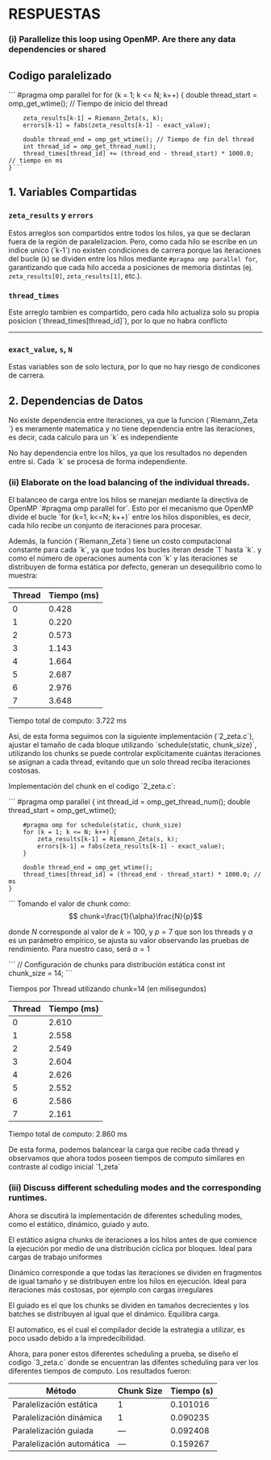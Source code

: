 # RESPUESTAS

### (i) Parallelize this loop using OpenMP. Are there any data dependencies or shared

## Codigo paralelizado

´´´ #pragma omp parallel for
    for (k = 1; k <= N; k++) {
        double thread_start = omp_get_wtime(); // Tiempo de inicio del thread
        
        zeta_results[k-1] = Riemann_Zeta(s, k);
        errors[k-1] = fabs(zeta_results[k-1] - exact_value);
        
        double thread_end = omp_get_wtime(); // Tiempo de fin del thread
        int thread_id = omp_get_thread_num();
        thread_times[thread_id] += (thread_end - thread_start) * 1000.0; // tiempo en ms
    }´´´


## 1. Variables Compartidas

### `zeta_results` y `errors`
Estos arreglos son compartidos entre todos los hilos, ya que se declaran fuera de la región de paralelizacion. Pero, como cada hilo se escribe en un indice unico (´k-1´) no existen condiciones de carrera porque las iteraciones del bucle (`k`) se dividen entre los hilos mediante `#pragma omp parallel for`, garantizando que cada hilo acceda a posiciones de memoria distintas (ej. `zeta_results[0]`, `zeta_results[1]`, etc.).

### `thread_times`
Este arreglo tambíen es compartido, pero cada hilo actualiza solo su propia posicion (´thread_times[thread_id]´), por lo que no habra conflicto

---

### `exact_value`, `s`, `N`
Estas variables son de solo lectura, por lo que no hay riesgo de condicones de carrera.




## 2. Dependencias de Datos

No existe dependencia entre iteraciones, ya que la funcion (´Riemann_Zeta´) es meramente matematica y no tiene dependencia entre las iteraciones, es decir, cada calculo para un ´k´ es independiente

No hay dependencia entre los hilos, ya que los resultados no dependen entre si. Cada ´k´ se procesa de forma independiente.


### (ii) Elaborate on the load balancing of the individual threads.

El balanceo de carga entre los hilos se manejan mediante la directiva de OpenMP ´#pragma omp parallel for´. Esto por el mecanismo que OpenMP divide el bucle ´for (k=1, k<=N; k++)´ entre los hilos disponibles, es decir, cada hilo recibe un conjunto de iteraciones para procesar.

Además, la función (´Riemann_Zeta´) tiene un costo computacional constante para cada ´k´, ya que todos los bucles iteran desde ´1´ hasta ´k´. y como el número de operaciones aumenta con ´k´ y las iteraciones se distribuyen de forma estática por defecto, generan un desequilibrio como lo muestra: 

| Thread | Tiempo (ms) |
|--------|-------------|
| 0      | 0.428       |
| 1      | 0.220       |
| 2      | 0.573       |
| 3      | 1.143       |
| 4      | 1.664       |
| 5      | 2.687       |
| 6      | 2.976       |
| 7      | 3.648       |

Tiempo total de computo: 3.722 ms

Así, de esta forma seguimos con la siguiente implementación (´2_zeta.c´), ajustar el tamaño de cada bloque utilizando ´schedule(static, chunk_size)´, utilizando los chunks se puede controlar explícitamente cuántas iteraciones se asignan a cada thread, evitando que un solo thread reciba iteraciones costosas.

Implementación del chunk en el codigo ´2_zeta.c´:

´´´
    #pragma omp parallel
    {
        int thread_id = omp_get_thread_num();
        double thread_start = omp_get_wtime();
        
        #pragma omp for schedule(static, chunk_size)
        for (k = 1; k <= N; k++) {
            zeta_results[k-1] = Riemann_Zeta(s, k);
            errors[k-1] = fabs(zeta_results[k-1] - exact_value);
        }
        
        double thread_end = omp_get_wtime();
        thread_times[thread_id] = (thread_end - thread_start) * 1000.0; // ms
    } 
´´´
Tomando el valor de chunk como: $$ chunk=\frac{1}{\alpha}\frac{N}{p}$$

donde $N$ corresponde al valor de $k=100$, y $p=7$ que son los threads y $\alpha$ es un parámetro empírico, se ajusta su valor observando las pruebas de rendimiento. Para nuestro caso, será $\alpha=1$

´´´ // Configuración de chunks para distribución estática
    const int chunk_size = 14;  ´´´


Tiempos por Thread utilizando chunk=14 (en milisegundos)


| Thread | Tiempo (ms) |
|--------|-------------|
| 0      | 2.610       |
| 1      | 2.558       |
| 2      | 2.549       |
| 3      | 2.604       |
| 4      | 2.626       |
| 5      | 2.552       |
| 6      | 2.586       |
| 7      | 2.161       |

Tiempo total de computo: 2.860 ms

De esta forma, podemos balancear la carga que recibe cada thread y observamos que ahora todos poseen tiempos de computo similares en contraste al codigo inicial ´1_zeta´


### (iii) Discuss different scheduling modes and the corresponding runtimes.

Ahora se discutirá la implementación de diferentes scheduling modes, como el estático, dinámico, guiado y auto.

El estático asigna chunks de iteraciones a los hilos antes de que comience la ejecución por medio de una distribución cíclica por bloques. Ideal para cargas de trabajo uniformes

Dinámico corresponde a que todas las iteraciones se dividen en fragmentos de igual tamaño y se distribuyen entre los hilos en ejecución. Ideal para iteraciones más costosas, por ejemplo con cargas irregulares

El guiado es el que los chunks se dividen en tamaños decrecientes y los batches se distribuyen al igual que el dinámico. Equilibra carga.

El automatico, es el cual el compilador decide la estrategia a utilizar, es poco usado debido a la impredecibilidad. 

Ahora, para poner estos diferentes scheduling a prueba, se diseño el codigo ´3_zeta.c´ donde se encuentran las difentes scheduling para ver los diferentes tiempos de computo. Los resultados fueron: 

| Método                     | Chunk Size | Tiempo (s)  |
|---------------------------|------------|-------------|
| Paralelización estática   | 1          | 0.101016    |
| Paralelización dinámica   | 1          | 0.090235    |
| Paralelización guiada     | —          | 0.092408    |
| Paralelización automática | —          | 0.159267    |


